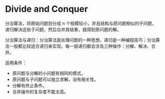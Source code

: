 # Divide and Conquer

分治算法，将原始问题划分成 n 个规模较小，并且结构与原问题相似的子问题，递归解决这些子问题，然后合并其结果，就得到原问题的解。

分治算法与递归：分治算法是处理问题的一种思想，递归是一种编程技巧；分治算法一般都比较适合递归来实现。每一层递归都会涉及三种操作：分解、解决、合并。

适用条件：

* 原问题与分解的小问题有相同的模式。
* 原问题与子问题可以独立求解，没有相关性。
* 分解有终止条件。
* 合并操作的复杂度不能太高。

